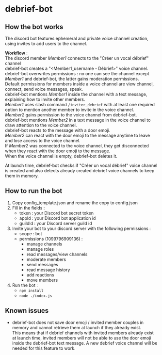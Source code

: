 # debrief-bot

## How the bot works

The discord bot features ephemeral and private voice channel creation, using invites to add users to the channel.

**Workflow** : \
The discord member *Member1* connects to the "Créer un vocal débrief" channel \
debrief-bot creates a "<Member1_username - Débrief>" voice channel. \
debrief-bot overwrites permissions : no one can see the channel except *Member1* and debrief-bot, the latter gains moderation permissions. \
Default permissions for members inside a voice channel are view channel, connect, send voice messages, speak. \
debrief-bot mentions *Member1* inside the channel with a text message, explaining how to invite other members. \
*Member1* uses slash command `/inviter_debrief` with at least one required option to mention another member to invite in the voice channel. \
*Member2* gains permission to the voice channel from debrief-bot. \
debrief-bot mentions *Member2* in a text message in the voice channel to draw attention to the voice channel. \
debrief-bot reacts to the message with a door emoji. \
*Member2* can react with the door emoji to the message anytime to leave and lose access to the voice channel. \
If *Member2* was connected to the voice channel, they get disconnected when they react with the door emoji to the message. \
When the voice channel is empty, debrief-bot deletes it.

At launch time, debrief-bot checks if "Créer un vocal débrief" voice channel is created and also detects already created debrief voice channels to keep them in memory.

## How to run the bot

1. Copy config_template.json and rename the copy to config.json
2. Fill in the fields :
    * token : your Discord bot secret token
    * appId : your Discord bot application id
    * guildId : your Discord server guild id
3. Invite your bot to your discord server with the following permissions :
    * scope : bot
    * permissions (1099796909136) :
        * manage channels
        * manage roles
        * read messages/view channels
        * moderate members
        * send messages
        * read message history
        * add reactions
        * move members
4. Run the bot :
    * `npm install`
    * `node ./index.js`

## Known issues
* debrief-bot does not save door emoji / invited member couples in memory and cannot retrieve them at launch if they already exist. \
This means that if debrief channels with invited members already exist at launch time, invited members will not be able to use the door emoji inside the debrief-bot text message. A new debrief voice channel will be needed for this feature to work.